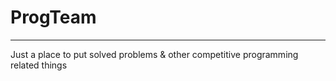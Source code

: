 # ProgTeam
----------
Just a place to put solved problems & other competitive programming related things
